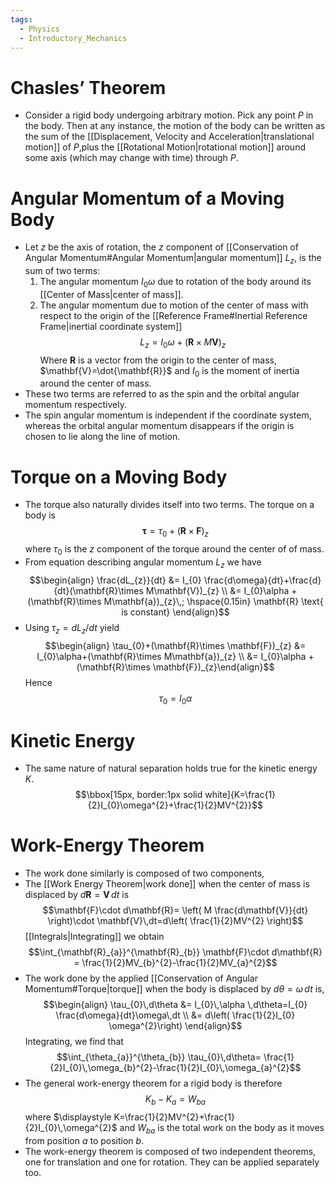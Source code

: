 ```yaml
---
tags:
  - Physics
  - Introductory_Mechanics
---
```

# Chasles’ Theorem
- Consider a rigid body undergoing arbitrary motion. Pick any point $P$ in the body. Then at any instance, the motion of the body can be written as the sum of the [[Displacement, Velocity and Acceleration|translational motion]] of $P$,plus the [[Rotational Motion|rotational motion]] around some axis (which may change with time) through $P$.

# Angular Momentum of a Moving Body
- Let $z$ be the axis of rotation, the $z$ component of [[Conservation of Angular Momentum#Angular Momentum|angular momentum]] $L_{z}$, is the sum of two terms:
	1. The angular momentum $I_{0}\omega$ due to rotation of the body around its [[Center of Mass|center of mass]].
	2. The angular momentum due to motion of the center of mass with respect to the origin of the [[Reference Frame#Inertial Reference Frame|inertial coordinate system]]
	$$L_{z}=I_{0}\omega + (\mathbf{R}\times M\mathbf{V})_{z}$$Where $\mathbf{R}$ is a vector from the origin to the center of mass, $\mathbf{V}=\dot{\mathbf{R}}$ and $I_{0}$ is the moment of inertia around the center of mass.
- These two terms are referred to as the spin and the orbital angular momentum respectively.  
- The spin angular momentum is independent if the coordinate system, whereas the orbital angular momentum disappears if the origin is chosen to lie along the line of motion. 
# Torque on a Moving Body
- The torque also naturally divides itself into two terms. The torque on a body is $$\boldsymbol{\tau}=\tau_{0}+(\mathbf{R}\times \mathbf{F})_{z}$$where $\tau_{0}$ is the $z$ component of the torque around the center of of mass.
- From equation describing angular momentum $L_{z}$ we have $$\begin{align} \frac{dL_{z}}{dt} &= I_{0} \frac{d\omega}{dt}+\frac{d}{dt}(\mathbf{R}\times M\mathbf{V})_{z} \\ &= I_{0}\alpha + (\mathbf{R}\times M\mathbf{a})_{z}\,; \hspace{0.15in} \mathbf{R} \text{ is constant} \end{align}$$
- Using $\tau_{z}=dL_{z} / dt$ yield $$\begin{align}
\tau_{0}+(\mathbf{R}\times \mathbf{F})_{z} &= I_{0}\alpha+(\mathbf{R}\times M\mathbf{a})_{z} \\
&= I_{0}\alpha
+(\mathbf{R}\times \mathbf{F})_{z}\end{align}$$Hence $$\tau_{0}=I_{0}\alpha$$
# Kinetic Energy
- The same nature of natural separation holds true for the kinetic energy $K$. $$\bbox[15px, border:1px solid white]{K=\frac{1}{2}I_{0}\omega^{2}+\frac{1}{2}MV^{2}}$$
# Work-Energy Theorem 
- The work done similarly is composed of two components, 
- The [[Work Energy Theorem|work done]] when the center of mass is displaced by $d\mathbf{R}=\mathbf{V}\,dt$ is $$\mathbf{F}\cdot d\mathbf{R}= \left( M \frac{d\mathbf{V}}{dt} \right)\cdot \mathbf{V}\,dt=d\left( \frac{1}{2}MV^{2} \right)$$[[Integrals|Integrating]] we obtain $$\int_{\mathbf{R}_{a}}^{\mathbf{R}_{b}} \mathbf{F}\cdot d\mathbf{R} = \frac{1}{2}MV_{b}^{2}-\frac{1}{2}MV_{a}^{2}$$
- The work done by the applied [[Conservation of Angular Momentum#Torque|torque]] when the body is displaced by $d\theta=\omega\, dt$ is,$$\begin{align}
\tau_{0}\,d\theta &= I_{0}\,\alpha \,d\theta=I_{0} \frac{d\omega}{dt}\omega\,dt \\
&= d\left( \frac{1}{2}I_{0} \omega^{2}\right)
\end{align}$$Integrating, we find that $$\int_{\theta_{a}}^{\theta_{b}} \tau_{0}\,d\theta= \frac{1}{2}I_{0}\,\omega_{b}^{2}-\frac{1}{2}I_{0}\,\omega_{a}^{2}$$
- The general work-energy theorem for a rigid body is therefore $$K_{b}-K_{a}=W_{ba}$$where $\displaystyle K=\frac{1}{2}MV^{2}+\frac{1}{2}I_{0}\,\omega^{2}$ and $W_{ba}$ is the total work on the body as it moves from position $a$ to position $b$.
- The work-energy theorem is composed of two independent theorems, one for translation and one for rotation. They can be applied separately too. 